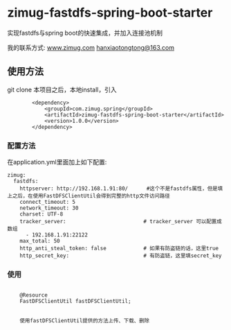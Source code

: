 # zimug-fastdfs-spring-boot-starter
实现fastdfs与spring boot的快速集成，并加入连接池机制

我的联系方式: www.zimug.com     hanxiaotongtong@163.com

## 使用方法
git clone 本项目之后，本地install，引入
```
        <dependency>
            <groupId>com.zimug.spring</groupId>
            <artifactId>zimug-fastdfs-spring-boot-starter</artifactId>
            <version>1.0.0</version>
        </dependency>

```


### 配置方法
在application.yml里面加上如下配置:
```
zimug:
  fastdfs:
    httpserver: http://192.168.1.91:80/      #这个不是fastdfs属性，但是填上之后，在使用FastDFSClientUtil会得到完整的http文件访问路径
    connect_timeout: 5
    network_timeout: 30
    charset: UTF-8
    tracker_server:                         # tracker_server 可以配置成数组
      - 192.168.1.91:22122
    max_total: 50
    http_anti_steal_token: false            # 如果有防盗链的话，这里true
    http_secret_key:                        # 有防盗链，这里填secret_key
```


### 使用
```

    @Resource
    FastDFSClientUtil fastDFSClientUtil;


    使用fastDFSClientUtil提供的方法上传、下载、删除
```

